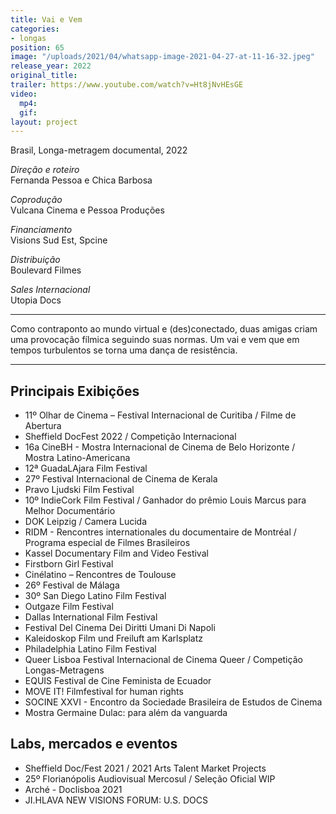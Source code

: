 ```yaml
---
title: Vai e Vem
categories:
- longas
position: 65
image: "/uploads/2021/04/whatsapp-image-2021-04-27-at-11-16-32.jpeg"
release_year: 2022
original_title: 
trailer: https://www.youtube.com/watch?v=Ht8jNvHEsGE
video:
  mp4: 
  gif: 
layout: project
---
```


Brasil, Longa-metragem documental, 2022

_Direção e roteiro_  
Fernanda Pessoa e Chica Barbosa

_Coprodução_  
Vulcana Cinema e Pessoa Produções

_Financiamento_  
Visions Sud Est, Spcine

_Distribuição_  
Boulevard Filmes

_Sales Internacional_  
Utopia Docs

***

Como contraponto ao mundo virtual e (des)conectado, duas amigas criam uma provocação fílmica seguindo suas normas. Um vai e vem que em tempos turbulentos se torna uma dança de resistência.

***

## Principais Exibições

* 11º Olhar de Cinema – Festival Internacional de Curitiba / Filme de Abertura
* Sheffield DocFest 2022 / Competição Internacional
* 16a CineBH - Mostra Internacional de Cinema de Belo Horizonte / Mostra Latino-Americana
* 12ª GuadaLAjara Film Festival
* 27º Festival Internacional de Cinema de Kerala
* Pravo Ljudski Film Festival
* 10º IndieCork Film Festival / Ganhador do prêmio Louis Marcus para Melhor Documentário
* DOK Leipzig / Camera Lucida
* RIDM - Rencontres internationales du documentaire de Montréal / Programa especial de Filmes Brasileiros
* Kassel Documentary Film and Video Festival
* Firstborn Girl Festival
* Cinélatino – Rencontres de Toulouse
* 26º Festival de Málaga
* 30º San Diego Latino Film Festival
* Outgaze Film Festival
* Dallas International Film Festival
* Festival Del Cinema Dei Diritti Umani Di Napoli
* Kaleidoskop Film und Freiluft am Karlsplatz
* Philadelphia Latino Film Festival
* Queer Lisboa Festival Internacional de Cinema Queer / Competição Longas-Metragens
* EQUIS Festival de Cine Feminista de Ecuador
* MOVE IT! Filmfestival for human rights
* SOCINE XXVI - Encontro da Sociedade Brasileira de Estudos de Cinema
* Mostra Germaine Dulac: para além da vanguarda

## Labs, mercados e eventos

* Sheffield Doc/Fest 2021 / 2021 Arts Talent Market Projects
* 25º Florianópolis Audiovisual Mercosul / Seleção Oficial WIP
* Arché - Doclisboa 2021
* JI.HLAVA NEW VISIONS FORUM: U.S. DOCS